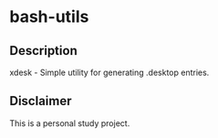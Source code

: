 # bash-utils
## Description

xdesk - Simple utility for generating .desktop entries.


## Disclaimer

This is a personal study project.
